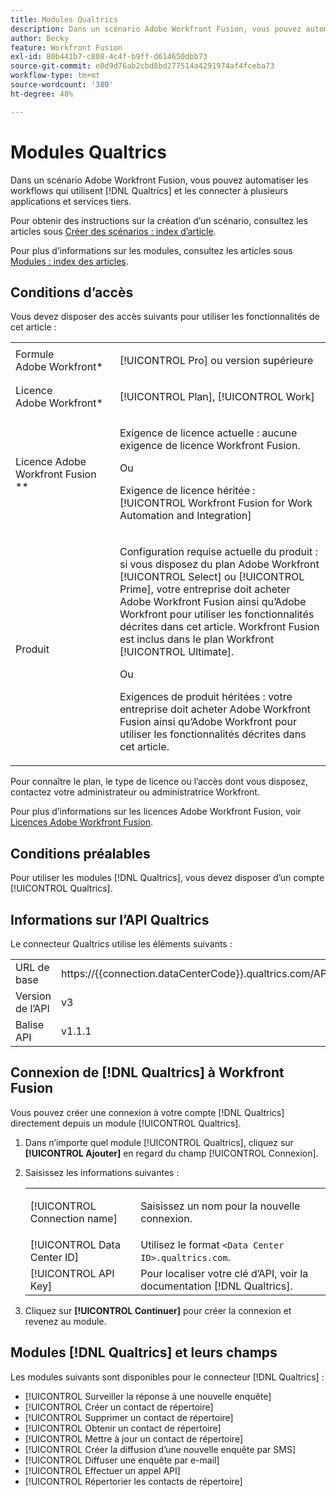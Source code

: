 ```yaml
---
title: Modules Qualtrics
description: Dans un scénario Adobe Workfront Fusion, vous pouvez automatiser les workflows qui utilisent Qualtrics et les connecter à plusieurs applications et services tiers.
author: Becky
feature: Workfront Fusion
exl-id: 80b441b7-c808-4c4f-b9ff-d614650dbb73
source-git-commit: e0d9d76ab2cbd8bd277514a4291974af4fceba73
workflow-type: tm+mt
source-wordcount: '380'
ht-degree: 48%

---
```


# Modules Qualtrics

Dans un scénario Adobe Workfront Fusion, vous pouvez automatiser les workflows qui utilisent [!DNL Qualtrics] et les connecter à plusieurs applications et services tiers.

Pour obtenir des instructions sur la création d’un scénario, consultez les articles sous [Créer des scénarios : index d’article](/help/workfront-fusion/create-scenarios/create-scenarios-toc.md).

Pour plus d’informations sur les modules, consultez les articles sous [Modules : index des articles](/help/workfront-fusion/references/modules/modules-toc.md).

## Conditions d’accès

Vous devez disposer des accès suivants pour utiliser les fonctionnalités de cet article :

<table style="table-layout:auto"> 
 <col> 
 <col> 
 <tbody> 
  <tr> 
   <td role="rowheader">Formule Adobe Workfront*</td>
  <td> <p>[!UICONTROL Pro] ou version supérieure</p> </td>
  </tr> 
  <tr data-mc-conditions=""> 
   <td role="rowheader">Licence Adobe Workfront*</td>
   <td> <p>[!UICONTROL Plan], [!UICONTROL Work]</p> </td> 
  </tr> 
  <tr> 
   <td role="rowheader">Licence Adobe Workfront Fusion **</td> 
   <td>
   <p>Exigence de licence actuelle : aucune exigence de licence Workfront Fusion.</p>
   <p>Ou</p>
   <p>Exigence de licence héritée : [!UICONTROL Workfront Fusion for Work Automation and Integration] </p>
   </td> 
  </tr> 
  <tr> 
   <td role="rowheader">Produit</td> 
   <td>
   <p>Configuration requise actuelle du produit : si vous disposez du plan Adobe Workfront [!UICONTROL Select] ou [!UICONTROL Prime], votre entreprise doit acheter Adobe Workfront Fusion ainsi qu’Adobe Workfront pour utiliser les fonctionnalités décrites dans cet article. Workfront Fusion est inclus dans le plan Workfront [!UICONTROL Ultimate].</p>
   <p>Ou</p>
   <p>Exigences de produit héritées : votre entreprise doit acheter Adobe Workfront Fusion ainsi qu’Adobe Workfront pour utiliser les fonctionnalités décrites dans cet article.</p>
   </td> 
  </tr> 
 </tbody> 
</table>

Pour connaître le plan, le type de licence ou l’accès dont vous disposez, contactez votre administrateur ou administratrice Workfront.

Pour plus d’informations sur les licences Adobe Workfront Fusion, voir [Licences Adobe Workfront Fusion](/help/workfront-fusion/set-up-and-manage-workfront-fusion/licensing-operations-overview/license-automation-vs-integration.md).

## Conditions préalables

Pour utiliser les modules [!DNL Qualtrics], vous devez disposer d’un compte [!UICONTROL Qualtrics].

## Informations sur l’API Qualtrics

Le connecteur Qualtrics utilise les éléments suivants :

<table style="table-layout:auto"> 
 <col> 
 <col> 
 <tbody> 
  <tr> 
   <td role="rowheader">URL de base</td> 
   <td> https://{{connection.dataCenterCode}}.qualtrics.com/API/v3 </td> 
  </tr> 
  <tr> 
   <td role="rowheader">Version de l’API</td> 
   <td> v3 </td> 
  </tr> 
  <tr> 
   <td role="rowheader">Balise API</td> 
   <td>v1.1.1</td> 
  </tr>
 </tbody> 
 </table>

## Connexion de [!DNL Qualtrics] à Workfront Fusion

Vous pouvez créer une connexion à votre compte [!DNL Qualtrics] directement depuis un module [!UICONTROL Qualtrics].

1. Dans n’importe quel module [!UICONTROL Qualtrics], cliquez sur **[!UICONTROL Ajouter]** en regard du champ [!UICONTROL Connexion].
1. Saisissez les informations suivantes :

   <table style="table-layout:auto"> 
    <col> 
    <col> 
    <tbody> 
     <tr> 
      <td role="rowheader"> <p>[!UICONTROL Connection name]</p> </td> 
      <td> <p>Saisissez un nom pour la nouvelle connexion.</p> </td> 
     </tr> 
     <tr> 
      <td role="rowheader">[!UICONTROL Data Center ID]</td> 
      <td>Utilisez le format <code>&lt;Data Center ID>.qualtrics.com</code>.</td> 
     </tr> 
     <tr> 
      <td role="rowheader">[!UICONTROL API Key]</td> 
      <td>Pour localiser votre clé d’API, voir la documentation [!DNL Qualtrics].</td> 
     </tr> 
    </tbody> 
   </table>

1. Cliquez sur **[!UICONTROL Continuer]** pour créer la connexion et revenez au module.

## Modules [!DNL Qualtrics] et leurs champs

Les modules suivants sont disponibles pour le connecteur [!DNL Qualtrics] :

* [!UICONTROL Surveiller la réponse à une nouvelle enquête]
* [!UICONTROL Créer un contact de répertoire]
* [!UICONTROL Supprimer un contact de répertoire]
* [!UICONTROL Obtenir un contact de répertoire]
* [!UICONTROL Mettre à jour un contact de répertoire]
* [!UICONTROL Créer la diffusion d’une nouvelle enquête par SMS]
* [!UICONTROL Diffuser une enquête par e-mail]
* [!UICONTROL Effectuer un appel API]
* [!UICONTROL Répertorier les contacts de répertoire]
